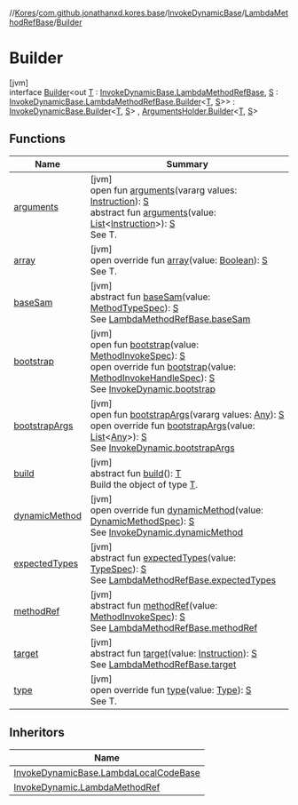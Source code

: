 //[Kores](../../../../../index.md)/[com.github.jonathanxd.kores.base](../../../index.md)/[InvokeDynamicBase](../../index.md)/[LambdaMethodRefBase](../index.md)/[Builder](index.md)

# Builder

[jvm]\
interface [Builder](index.md)<out [T](index.md) : [InvokeDynamicBase.LambdaMethodRefBase](../index.md), [S](index.md) : [InvokeDynamicBase.LambdaMethodRefBase.Builder](index.md)<[T](index.md), [S](index.md)>> : [InvokeDynamicBase.Builder](../../-builder/index.md)<[T](index.md), [S](index.md)> , [ArgumentsHolder.Builder](../../../-arguments-holder/-builder/index.md)<[T](index.md), [S](index.md)>

## Functions

| Name | Summary |
|---|---|
| [arguments](../../../-arguments-holder/-builder/arguments.md) | [jvm]<br>open fun [arguments](../../../-arguments-holder/-builder/arguments.md)(vararg values: [Instruction](../../../../com.github.jonathanxd.kores/-instruction/index.md)): [S](index.md)<br>abstract fun [arguments](../../../-arguments-holder/-builder/arguments.md)(value: [List](https://kotlinlang.org/api/latest/jvm/stdlib/kotlin.collections/-list/index.html)<[Instruction](../../../../com.github.jonathanxd.kores/-instruction/index.md)>): [S](index.md)<br>See T. |
| [array](array.md) | [jvm]<br>open override fun [array](array.md)(value: [Boolean](https://kotlinlang.org/api/latest/jvm/stdlib/kotlin/-boolean/index.html)): [S](index.md)<br>See T. |
| [baseSam](base-sam.md) | [jvm]<br>abstract fun [baseSam](base-sam.md)(value: [MethodTypeSpec](../../../../com.github.jonathanxd.kores.common/-method-type-spec/index.md)): [S](index.md)<br>See [LambdaMethodRefBase.baseSam](../base-sam.md) |
| [bootstrap](../../-builder/bootstrap.md) | [jvm]<br>open fun [bootstrap](../../-builder/bootstrap.md)(value: [MethodInvokeSpec](../../../../com.github.jonathanxd.kores.common/-method-invoke-spec/index.md)): [S](index.md)<br>open override fun [bootstrap](bootstrap.md)(value: [MethodInvokeHandleSpec](../../../../com.github.jonathanxd.kores.common/-method-invoke-handle-spec/index.md)): [S](index.md)<br>See [InvokeDynamic.bootstrap](../../../-invoke-dynamic/bootstrap.md) |
| [bootstrapArgs](../../-builder/bootstrap-args.md) | [jvm]<br>open fun [bootstrapArgs](../../-builder/bootstrap-args.md)(vararg values: [Any](https://kotlinlang.org/api/latest/jvm/stdlib/kotlin/-any/index.html)): [S](index.md)<br>open override fun [bootstrapArgs](bootstrap-args.md)(value: [List](https://kotlinlang.org/api/latest/jvm/stdlib/kotlin.collections/-list/index.html)<[Any](https://kotlinlang.org/api/latest/jvm/stdlib/kotlin/-any/index.html)>): [S](index.md)<br>See [InvokeDynamic.bootstrapArgs](../../../-invoke-dynamic/bootstrap-args.md) |
| [build](../../../../com.github.jonathanxd.kores.builder/-builder/build.md) | [jvm]<br>abstract fun [build](../../../../com.github.jonathanxd.kores.builder/-builder/build.md)(): [T](index.md)<br>Build the object of type [T](../../../../com.github.jonathanxd.kores.builder/-builder/index.md). |
| [dynamicMethod](dynamic-method.md) | [jvm]<br>open override fun [dynamicMethod](dynamic-method.md)(value: [DynamicMethodSpec](../../../../com.github.jonathanxd.kores.common/-dynamic-method-spec/index.md)): [S](index.md)<br>See [InvokeDynamic.dynamicMethod](../../../-invoke-dynamic/dynamic-method.md) |
| [expectedTypes](expected-types.md) | [jvm]<br>abstract fun [expectedTypes](expected-types.md)(value: [TypeSpec](../../../-type-spec/index.md)): [S](index.md)<br>See [LambdaMethodRefBase.expectedTypes](../expected-types.md) |
| [methodRef](method-ref.md) | [jvm]<br>abstract fun [methodRef](method-ref.md)(value: [MethodInvokeSpec](../../../../com.github.jonathanxd.kores.common/-method-invoke-spec/index.md)): [S](index.md)<br>See [LambdaMethodRefBase.methodRef](../method-ref.md) |
| [target](target.md) | [jvm]<br>abstract fun [target](target.md)(value: [Instruction](../../../../com.github.jonathanxd.kores/-instruction/index.md)): [S](index.md)<br>See [LambdaMethodRefBase.target](../target.md) |
| [type](type.md) | [jvm]<br>open override fun [type](type.md)(value: [Type](https://docs.oracle.com/javase/8/docs/api/java/lang/reflect/Type.html)): [S](index.md)<br>See T. |

## Inheritors

| Name |
|---|
| [InvokeDynamicBase.LambdaLocalCodeBase](../../-lambda-local-code-base/-builder/index.md) |
| [InvokeDynamic.LambdaMethodRef](../../../-invoke-dynamic/-lambda-method-ref/-builder/index.md) |

